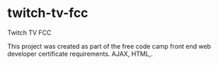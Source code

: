 # twitch-tv-fcc
Twitch TV FCC

This project was created as part of the free code camp front end web developer certificate requirements. AJAX, HTML,.

